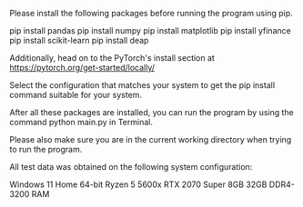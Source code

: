 Please install the following packages before running the program using pip.

pip install pandas
pip install numpy
pip install matplotlib
pip install yfinance
pip install scikit-learn
pip install deap

Additionally, head on to the PyTorch's install section at 
https://pytorch.org/get-started/locally/

Select the configuration that matches your system to get the pip install command 
suitable for your system.

After all these packages are installed, you can run the program by using 
the command python main.py in Terminal. 

Please also make sure you are in the current working directory when trying to run the program.

All test data was obtained on the following system configuration:

Windows 11 Home 64-bit
Ryzen 5 5600x
RTX 2070 Super 8GB
32GB DDR4-3200 RAM

